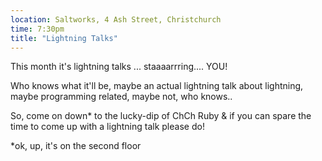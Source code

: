 ```yaml
---
location: Saltworks, 4 Ash Street, Christchurch
time: 7:30pm
title: "Lightning Talks"
---
```


This month it's lightning talks ... staaaarrring.... YOU!

Who knows what it'll be, maybe an actual lightning talk about lightning, maybe programming related, maybe not, who knows..

So, come on down* to the lucky-dip of ChCh Ruby & if you can spare the time to come up with a lightning talk please do!

*ok, up, it's on the second floor
